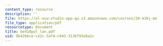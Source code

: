 ```yaml
---
content_type: resource
description: ''
file: https://ol-ocw-studio-app-qa.s3.amazonaws.com/courses/20-410j-molecular-cellular-and-tissue-biomechanics-be-410j-spring-2003/9b42b6cece2c5af4c9433136f93e6a2c_be410pul_lan.pdf
file_type: application/pdf
resourcetype: Document
title: be410pul_lan.pdf
uid: 9b42b6ce-ce2c-5af4-c943-3136f93e6a2c
---
```

